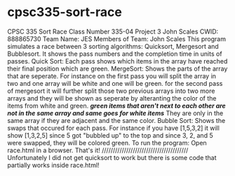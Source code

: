 # cpsc335-sort-race
CPSC 335 Sort Race
Class Number 335-04 Project 3 John Scales CWID: 888865730 Team Name: JES Members of Team: John Scales
This program simulates a race between 3 sorting algorithms: Quicksort, Mergesort and Bubblesort.
It shows the pass numbers and the completion time in units of passes.
Quick Sort:
Each pass shows which items in the array have reached their final position which are green.
MergeSort:
Shows the parts of the array that are seperate. For instance on the first pass you will split the array in two and one array will be white and one will be green.
for the second pass of mergesort it will further split those two previous arrays into two more arrays and they will be shown as seperate by alteranting the color of the items from white and green.
***green items that aren't next to each other are not in the same array and same goes for white items***
They are only in the same array if they are adjacent and the same color.
Bubble Sort:
Shows the swaps that occured for each pass. For instance if you have [1,5,3,2]
it will show [1,3,2,5] since 5 got "bubbled up" to the top and since 3, 2, and 5 were swapped, they will be colored green.
To run the program:
Open race.html in a browser. That's it!
///////////////////////////////////////
Unfortunately I did not get quicksort to work but there is some code that partially works inside race.html!